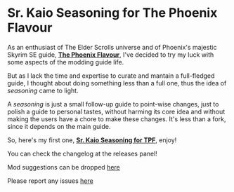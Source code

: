 # Sr. Kaio Seasoning for The Phoenix Flavour

As an enthusiast of The Elder Scrolls universe and of Phoenix's majestic Skyrim SE guide, [**The Phoenix Flavour**](https://thephoenixflavour.com/), I've decided to try my luck with some aspects of the modding guide life.
  
But as I lack the time and expertise to curate and mantain a full-fledged guide, I thought about doing something less than a full one, thus the idea of *seasoning* came to light.
  
A *seasoning* is just a small follow-up guide to point-wise changes, just to polish a guide to personal tastes, without harming its core idea and without making the users have a chore to make these changes. It's less than a fork, since it depends on the main guide.
  
So, here's my first one, [**Sr. Kaio Seasoning for TPF**](INSTRUCTIONS.md), enjoy!

You can check the changelog at the releases panel!

Mod suggestions can be dropped [here](https://github.com/caiobraz/sr.kaio-seasoning/projects/1)

Please report any issues [here](https://github.com/caiobraz/sr.kaio-seasoning/issues)
